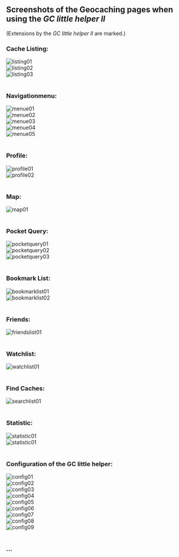 ## Screenshots of the Geocaching pages when using the *GC little helper II*

(Extensions by the *GC little helper II* are marked.)

### Cache Listing:
<img src="../images/screenshot_listing01.jpg" title="Cache Listing" alt="listing01"><br>
<img src="../images/screenshot_listing02.jpg" title="Cache Listing VIP Lists" alt="listing02"><br>
<img src="../images/screenshot_listing03.jpg" title="Cache Listing Logs" alt="listing03"><br>
<br>

### Navigationmenu:
<img src="../images/screenshot_menue01.jpg" title="Navigationmenu different variants" alt="menue01"><br>
<img src="../images/screenshot_menue02.jpg" title="Navigationmenu different variants" alt="menue02"><br>
<img src="../images/screenshot_menue03.jpg" title="Navigationmenu different variants" alt="menue03"><br>
<img src="../images/screenshot_menue04.jpg" title="Navigationmenu different variants" alt="menue04"><br>
<img src="../images/screenshot_menue05.jpg" title="Navigationmenu different variants" alt="menue05"><br>
<br>

### Profile:
<img src="../images/screenshot_profile01.jpg" title="Profile" alt="profile01"><br>
<img src="../images/screenshot_profile02.jpg" title="Profile VIPs and VUPs" alt="profile02"><br>
<br>

### Map:
<img src="../images/screenshot_map01.jpg" title="Map" alt="map01"><br>
<br>

### Pocket Query:
<img src="../images/screenshot_pocketquery01.jpg" title="Active Pocket Queries (Compact Layout)" alt="pocketquery01"><br>
<img src="../images/screenshot_pocketquery02.jpg" title="Pocket Queries Ready for Download (Compact Layout)" alt="pocketquery02"><br>
<img src="../images/screenshot_pocketquery03.jpg" title="Pocket Query (Compact Layout)" alt="pocketquery03"><br>
<br>

### Bookmark List:
<img src="../images/screenshot_bookmarklist01.jpg" title="Bookmark Lists (Compact Layout)" alt="bookmarklist01"><br>
<img src="../images/screenshot_bookmarklist02.jpg" title="Bookmark List (Compact Layout)" alt="bookmarklist02"><br>
<br>

### Friends:
<img src="../images/screenshot_friendslist01.jpg" title="Friends with New finds and New hides" alt="friendslist01"><br>
<br>

### Watchlist:
<img src="../images/screenshot_watchlist01.jpg" title="Watchlist" alt="watchlist01"><br>
<br>

### Find Caches:
<img src="../images/screenshot_searchlist01.jpg" title="Find Caches with Filter Sets" alt="searchlist01"><br>
<br>

### Statistic:
<img src="../images/screenshot_statistic02.jpg" title="Statistic Logs" alt="statistic01"><br>
<img src="../images/screenshot_statistic01.jpg" title="Statistic Matrix" alt="statistic01"><br>
<br>

### Configuration of the GC little helper:
<img src="../images/screenshot_config01.jpg" title="Configuration global parameter" alt="config01"><br>
<img src="../images/screenshot_config02.jpg" title="Configuration homezone map" alt="config02"><br>
<img src="../images/screenshot_config03.jpg" title="Configuration Linklist" alt="config03"><br>
<img src="../images/screenshot_config04.jpg" title="Configuration listing" alt="config04"><br>
<img src="../images/screenshot_config05.jpg" title="Configuration listing" alt="config05"><br>
<img src="../images/screenshot_config06.jpg" title="Configuration listing" alt="config06"><br>
<img src="../images/screenshot_config07.jpg" title="Configuration listing" alt="config07"><br>
<img src="../images/screenshot_config08.jpg" title="Configuration listing" alt="config08"><br>
<img src="../images/screenshot_config09.jpg" title="Configuration listing" alt="config09"><br>
<br>

### ...
